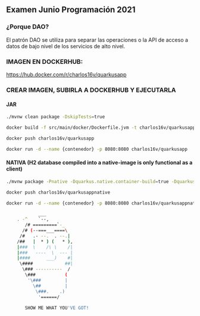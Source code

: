 ## Examen Junio Programación 2021


### ¿Porque DAO?
El patrón DAO se utiliza para separar las operaciones o la API de acceso 
a datos de bajo nivel de los servicios de alto nivel.


### IMAGEN EN DOCKERHUB:
https://hub.docker.com/r/charlos16v/quarkusapp

### CREAR IMAGEN, SUBIRLA A DOCKERHUB Y EJECUTARLA
#### JAR
```bash
./mvnw clean package -DskipTests=true

docker build -f src/main/docker/Dockerfile.jvm -t charlos16v/quarkusapp .

docker push charlos16v/quarkusapp

docker run -d --name {contenedor} -p 8080:8080 charlos16v/quarkusapp
```
#### NATIVA (H2 database compiled into a native-image is only functional as a client)
```bash
./mvnw package -Pnative -Dquarkus.native.container-build=true -Dquarkus.container-image.build=true

docker push charlos16v/quarkusappnative

docker run -d --name {contenedor} -p 8080:8080 charlos16v/quarkusappnative
```

```bash
            ___
	. -^    `--,
       /# =========`-_
      /# (--===___====\
     /#   .- --.  . --.|
    /##   |  * ) (   * ),
    |###  \    /\ \    /|
    |###   ----  \  --- |
    |####      ___)    #|
     \####            ##|
      \### ----------  /
       \###           (
        '\###         |
          \##         |
           \###.    .)
            '======/
       
       SHOW ME WHAT YOU'VE GOT! 
```
